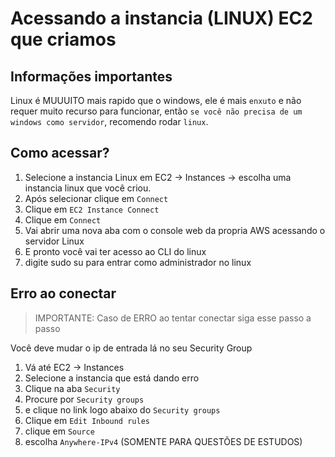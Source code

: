# Acessando a instancia (LINUX) EC2 que criamos

## Informações importantes

Linux é MUUUITO mais rapido que o windows, ele é mais `enxuto` e não requer muito recurso para funcionar,
então `se você não precisa de um windows como servidor`, recomendo rodar `linux`.

## Como acessar?

1. Selecione a instancia Linux em EC2 -> Instances -> escolha uma instancia linux que você criou.
2. Após selecionar clique em `Connect`
3. Clique em `EC2 Instance Connect`
4. Clique em `Connect`
5. Vai abrir uma nova aba com o console web da propria AWS acessando o servidor Linux
6. E pronto você vai ter acesso ao CLI do linux
7. digite sudo su para entrar como administrador no linux

## Erro ao conectar

> IMPORTANTE: Caso de ERRO ao tentar conectar siga esse passo a passo

Você deve mudar o ip de entrada lá no seu Security Group

1. Vá até EC2 -> Instances
2. Selecione a instancia que está dando erro
3. Clique na aba `Security`
4. Procure por `Security groups`
5. e clique no link logo abaixo do `Security groups`
6. Clique em `Edit Inbound rules`
7. clique em `Source`
8. escolha `Anywhere-IPv4` (SOMENTE PARA QUESTÕES DE ESTUDOS)
